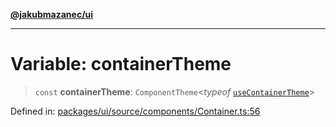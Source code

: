 [**@jakubmazanec/ui**](../README.md)

---

# Variable: containerTheme

> `const` **containerTheme**: `ComponentTheme`\<_typeof_
> [`useContainerTheme`](useContainerTheme.md)\>

Defined in:
[packages/ui/source/components/Container.ts:56](https://github.com/jakubmazanec/tools/blob/6fe16df773d5da14c29261ea934e72b3f99fabb7/packages/ui/source/components/Container.ts#L56)
